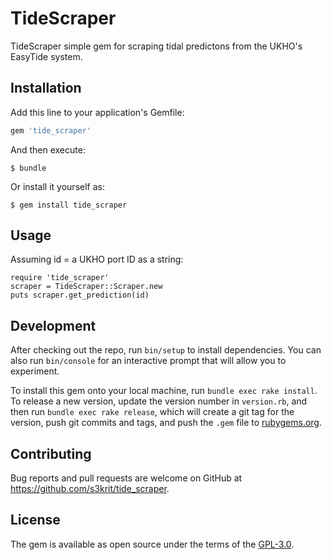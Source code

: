 # TideScraper

TideScraper simple gem for scraping tidal predictons from the UKHO's EasyTide system.

## Installation

Add this line to your application's Gemfile:

```ruby
gem 'tide_scraper'
```

And then execute:

    $ bundle

Or install it yourself as:

    $ gem install tide_scraper

## Usage

Assuming id = a UKHO port ID as a string:

```
require 'tide_scraper'
scraper = TideScraper::Scraper.new
puts scraper.get_prediction(id)
```

## Development

After checking out the repo, run `bin/setup` to install dependencies. You can also run `bin/console` for an interactive prompt that will allow you to experiment.

To install this gem onto your local machine, run `bundle exec rake install`. To release a new version, update the version number in `version.rb`, and then run `bundle exec rake release`, which will create a git tag for the version, push git commits and tags, and push the `.gem` file to [rubygems.org](https://rubygems.org).

## Contributing

Bug reports and pull requests are welcome on GitHub at https://github.com/s3krit/tide_scraper.


## License

The gem is available as open source under the terms of the [GPL-3.0](http://opensource.org/licenses/GPL-3.0).

